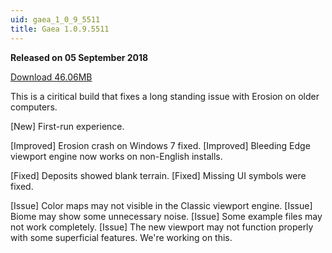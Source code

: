 ```yaml
---
uid: gaea_1_0_9_5511
title: Gaea 1.0.9.5511
---
```



**Released on 05 September 2018**

<a href="http://viridian.quadspinner.com/gaea/Gaea-EAP-5511.exe">Download 46.06MB</a> <br>


<div class="release-note">

This is a ciritical build that fixes a long standing issue with Erosion on older computers.

[New] First-run experience.

[Improved] Erosion crash on Windows 7 fixed.
[Improved] Bleeding Edge viewport engine now works on non-English installs.

[Fixed] Deposits showed blank terrain.
[Fixed] Missing UI symbols were fixed.

[Issue] Color maps may not visible in the Classic viewport engine.
[Issue] Biome may show some unnecessary noise.
[Issue] Some example files may not work completely.
[Issue] The new viewport may not function properly with some superficial features. We're working on this.

</div>
